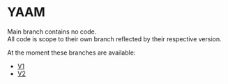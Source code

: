 # YAAM

Main branch contains no code.  
All code is scope to their own branch reflected by their respective version.

At the moment these branches are available:
- [V1](/V1)
- [V2](/V2)
